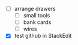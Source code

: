 - [ ] arrange drawers
	- [ ] small tools
	- [ ] bank cards
	- [ ] wires
- [x] test github in StackEdit
<!--stackedit_data:
eyJoaXN0b3J5IjpbLTEwMjAzMjUzNzRdfQ==
-->
